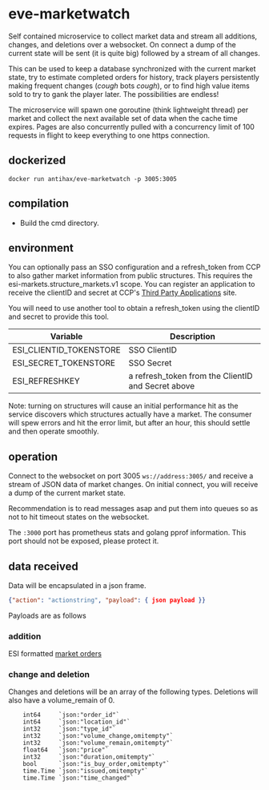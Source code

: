 # eve-marketwatch

Self contained microservice to collect market data and stream all additions, changes, and deletions over a websocket. On connect a dump of the current state will be sent (it is quite big) followed by a stream of all changes.

This can be used to keep a database synchronized with the current market state, try to estimate completed orders for history, track players persistently making frequent changes (*cough* bots *cough*), or to find high value items sold to try to gank the player later. The possibilities are endless!

The microservice will spawn one goroutine (think lightweight thread) per market and collect the next available set of data when the cache time expires. Pages are also concurrently pulled with a concurrency limit of 100 requests in flight to keep everything to one https connection. 

## dockerized

`docker run antihax/eve-marketwatch -p 3005:3005`

## compilation

* Build the cmd directory.

## environment

You can optionally pass an SSO configuration and a refresh_token from CCP to also gather market information from public structures. This requires the esi-markets.structure_markets.v1 scope. You can register an application to receive the clientID and secret at CCP's [Third Party Applications](https://developers.eveonline.com/) site.

You will need to use another tool to obtain a refresh_token using the clientID and secret to provide this tool.

| Variable        | Description | 
| ------------- |-------------| 
| ESI_CLIENTID_TOKENSTORE | SSO ClientID |
| ESI_SECRET_TOKENSTORE | SSO Secret |
| ESI_REFRESHKEY | a refresh_token from the ClientID and Secret above |

Note: turning on structures will cause an initial performance hit as the service discovers which structures actually have a market. The consumer will spew errors and hit the error limit, but after an hour, this should settle and then operate smoothly.

## operation

Connect to the websocket on port 3005 `ws://address:3005/` and receive a stream of JSON data of market changes. On initial connect, you will receive a dump of the current market state.

Recommendation is to read messages asap and put them into queues so as not to hit timeout states on the websocket.

The `:3000` port has prometheus stats and golang pprof information. This port should not be exposed, please protect it.

## data received

Data will be encapsulated in a json frame. 
```json
{"action": "actionstring", "payload": { json payload }}
``` 
Payloads are as follows

### addition

ESI formatted [market orders](https://esi.evetech.net/ui/#/Market/get_markets_region_id_orders)

### change and deletion

Changes and deletions will be an array of the following types. Deletions will also have a volume_remain of 0.

```golang
	int64     `json:"order_id"`
	int64     `json:"location_id"`
	int32     `json:"type_id"`
	int32     `json:"volume_change,omitempty"`
	int32     `json:"volume_remain,omitempty"`
	float64   `json:"price"`
	int32     `json:"duration,omitempty"`
    bool      `json:"is_buy_order,omitempty"`
    time.Time `json:"issued,omitempty"`
	time.Time `json:"time_changed"`
``` 

